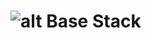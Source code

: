 # ![][stack] Base Stack

[stack]: https://raw.githubusercontent.com/neobip/shellStack/main/media/stack2.svg "alt"
